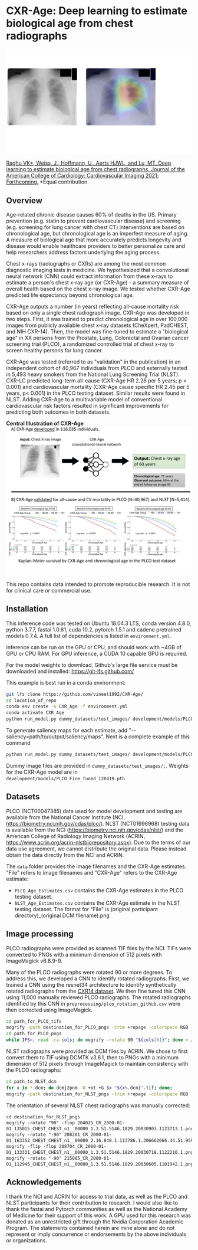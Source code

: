# CXR-Age: Deep learning to estimate biological age from chest radiographs

![CXR-Age Grad-CAM](/images/GradCAM_Github_020121.png)

[Raghu VK*, Weiss, J., Hoffmann, U., Aerts HJWL, and Lu, MT. Deep learning to estimate biological age from chest radiographs. Journal of the American College of Cardiology: Cardiovascular Imaging 2021; Forthcoming.](<add NIH link>) *Equal contribution


## Overview
Age-related chronic disease causes 60% of deaths in the US. Primary prevention (e.g. statin to prevent cardiovascular disease) and screening (e.g. screening for lung cancer with chest CT) interventions are based on chronological age, but chronological age is an imperfect measure of aging. A measure of biological age that more accurately predicts longevity and disease would enable healthcare providers to better personalize care and help researchers address factors underlying the aging process.

Chest x-rays (radiographs or CXRs) are among the most common diagnostic imaging tests in medicine. We hypothesized that a convolutional neural network (CNN) could extract information from these x-rays to estimate a person's chest x-ray age (or CXR-Age) - a summary measure of overall health based on the chest x-ray image. We tested whether CXR-Age predicted life expectancy beyond chronological age.

CXR-Age outputs a number (in years) reflecting all-cause mortality risk based on only a single chest radiograph image. CXR-Age was developed in two steps. First, it was trained to predict chronological age in over 100,000 images from publicly available chest x-ray datasets (CheXpert, PadCHEST, and NIH CXR-14). Then, the model was fine-tuned to estimate a "biological age" in XX persons from the Prostate, Lung, Colorectal and Ovarian cancer screening trial (PLCO), a randomized controlled trial of chest x-ray to screen healthy persons for lung cancer. 

CXR-Age was tested (referred to as "validation" in the publication) in an independent cohort of 40,967 individuals from PLCO and externally tested in 5,493 heavy smokers from the National Lung Screening Trial (NLST). CXR-LC predicted long-term all-cause (CXR-Age HR 2.26 per 5 years; p < 0.001) and cardiovascular mortality (CXR-Age cause specific HR 2.45 per 5 years, p< 0.001) in the PLCO testing dataset. Similar results were found in NLST. Adding CXR-Age to a multivariable model of conventional cardiovascular risk factors resulted in significant improvements for predicting both outcomes in both datasets. 

**Central Illustration of CXR-Age**
![CXR-Age Central Illustration](/images/Central_Illustration.png)

This repo contains data intended to promote reproducible research. It is not for clinical care or commercial use. 

## Installation
This inference code was tested on Ubuntu 18.04.3 LTS, conda version 4.8.0, python 3.7.7, fastai 1.0.61, cuda 10.2, pytorch 1.5.1 and cadene pretrained models 0.7.4. A full list of dependencies is listed in `environment.yml`. 

Inference can be run on the GPU or CPU, and should work with ~4GB of GPU or CPU RAM. For GPU inference, a CUDA 10 capable GPU is required.

For the model weights to download, Github's large file service must be downloaded and installed: https://git-lfs.github.com/ 

This example is best run in a conda environment:

```bash
git lfs clone https://github.com/vineet1992/CXR-Age/
cd location_of_repo
conda env create -n CXR_Age -f environment.yml
conda activate CXR_Age
python run_model.py dummy_datasets/test_images/ development/models/PLCO_Fine_Tuned_120419 output/output.csv --modelarch=age --type=continuous --size=224
```

To generate saliency maps for each estimate, add "--saliency=path/to/output/saliency/maps". Next is a complete example of this command

```bash
python run_model.py dummy_datasets/test_images/ development/models/PLCO_Fine_Tuned_120419 output/output.csv --modelarch=age --type=continuous --size=224 --saliency=saliency_maps
```
Dummy image files are provided in `dummy_datasets/test_images/;`. Weights for the CXR-Age model are in `development/models/PLCO_Fine_Tuned_120419.pth`. 

## Datasets
PLCO (NCT00047385) data used for model development and testing are available from the National Cancer Institute (NCI, https://biometry.nci.nih.gov/cdas/plco/). NLST (NCT01696968) testing data is available from the NCI (https://biometry.nci.nih.gov/cdas/nlst/) and the American College of Radiology Imaging Network (ACRIN, https://www.acrin.org/acrin-nlstbiorepository.aspx). Due to the terms of our data use agreement, we cannot distribute the original data. Please instead obtain the data directly from the NCI and ACRIN.

The `data` folder provides the image filenames and the CXR-Age estimates. "File" refers to image filenames and "CXR-Age" refers to the CXR-Age estimate: 
* `PLCO_Age_Estimates.csv` contains the CXR-Age estimates in the PLCO testing dataset.
* `NLST_Age_Estimates.csv` contains the CXR-Age estimate in the NLST testing dataset. The format for "File" is (original participant directory)_(original DCM filename).png


## Image processing
PLCO radiographs were provided as scanned TIF files by the NCI. TIFs were converted to PNGs with a minimum dimension of 512 pixels with ImageMagick v6.8.9-9. 

Many of the PLCO radiographs were rotated 90 or more degrees. To address this, we developed a CNN to identify rotated radiographs. First, we trained a CNN using the resnet34 architecture to identify synthetically rotated radiographs from the [CXR14 dataset](http://openaccess.thecvf.com/content_cvpr_2017/papers/Wang_ChestX-ray8_Hospital-Scale_Chest_CVPR_2017_paper.pdf). We then fine tuned this CNN using 11,000 manually reviewed PLCO radiographs. The rotated radiographs identified by this CNN in `preprocessing/plco_rotation_github.csv` were then corrected using ImageMagick. 

```bash
cd path_for_PLCO_tifs
mogrify -path destination_for_PLCO_pngs -trim +repage -colorspace RGB -auto-level -depth 8 -resize 512x512^ -format png "*.tif"
cd path_for_PLCO_pngs
while IFS=, read -ra cols; do mogrify -rotate 90 "${cols[0]}"; done < /path_to_repo/preprocessing/plco_rotation_github.csv
```

NLST radiographs were provided as DCM files by ACRIN. We chose to first convert them to TIF using DCMTK v3.6.1, then to PNGs with a minimum dimension of 512 pixels through ImageMagick to maintain consistency with the PLCO radiographs:

```bash
cd path_to_NLST_dcm
for x in *.dcm; do dcmj2pnm -O +ot +G $x "${x%.dcm}".tif; done;
mogrify -path destination_for_NLST_pngs -trim +repage -colorspace RGB -auto-level -depth 8 -resize 512x512^ -format png "*.tif"
```


The orientation of several NLST chest radiographs was manually corrected:

```
cd destination_for_NLST_pngs
mogrify -rotate "90" -flop 204025_CR_2000-01-01_135015_CHEST_CHEST_n1__00000_1.3.51.5146.1829.20030903.1123713.1.png
mogrify -rotate "-90" 208201_CR_2000-01-01_163352_CHEST_CHEST_n1__00000_2.16.840.1.113786.1.306662666.44.51.9597.png
mogrify -flip -flop 208704_CR_2000-01-01_133331_CHEST_CHEST_n1__00000_1.3.51.5146.1829.20030718.1122210.1.png
mogrify -rotate "-90" 215085_CR_2000-01-01_112945_CHEST_CHEST_n1__00000_1.3.51.5146.1829.20030605.1101942.1.png
```

## Acknowledgements
I thank the NCI and ACRIN for access to trial data, as well as the PLCO and NLST participants for their contribution to research. I would also like to thank the fastai and Pytorch communities as well as the National Academy of Medicine for their support of this work. A GPU used for this research was donated as an unrestricted gift through the Nvidia Corporation Academic Program. The statements contained herein are mine alone and do not represent or imply concurrence or endorsements by the above individuals or organizations.


